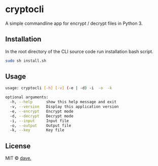 # cryptocli

 A simple commandline app for encrypt / decrypt files in Python 3.

## Installation
In the root directory of the CLI source code run installation bash script.

```bash
sudo sh install.sh
```

## Usage

```bash
usage: cryptocli [-h] [-v] (-e | -d) -i  -o  -k

optional arguments:
  -h, --help      show this help message and exit
  -v, --version   Display this application version
  -e, --encrypt   Encrypt mode
  -d, --decrypt   Decrypt mode
  -i, --input     Input file
  -o, --output    Output file
  -k, --key       Key file
```

## License
MIT © [dave.](https://davedot.dev)